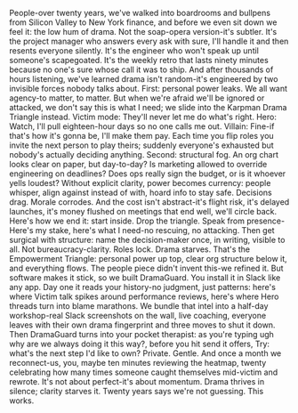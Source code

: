 People-over twenty years, we've walked into boardrooms and bullpens from Silicon Valley to New York finance, and before we even sit down we feel it: the low hum of drama. Not the soap-opera version-it's subtler. It's the project manager who answers every ask with sure, I'll handle it and then resents everyone silently. It's the engineer who won't speak up until someone's scapegoated. It's the weekly retro that lasts ninety minutes because no one's sure whose call it was to ship. And after thousands of hours listening, we've learned drama isn't random-it's engineered by two invisible forces nobody talks about. First: personal power leaks. We all want agency-to matter, to matter. But when we're afraid we'll be ignored or attacked, we don't say this is what I need; we slide into the Karpman Drama Triangle instead. Victim mode: They'll never let me do what's right. Hero: Watch, I'll pull eighteen-hour days so no one calls me out. Villain: Fine-if that's how it's gonna be, I'll make them pay. Each time you flip roles you invite the next person to play theirs; suddenly everyone's exhausted but nobody's actually deciding anything. Second: structural fog. An org chart looks clear on paper, but day-to-day? Is marketing allowed to override engineering on deadlines? Does ops really sign the budget, or is it whoever yells loudest? Without explicit clarity, power becomes currency: people whisper, align against instead of with, hoard info to stay safe. Decisions drag. Morale corrodes. And the cost isn't abstract-it's flight risk, it's delayed launches, it's money flushed on meetings that end well, we'll circle back. Here's how we end it: start inside. Drop the triangle. Speak from presence-Here's my stake, here's what I need-no rescuing, no attacking. Then get surgical with structure: name the decision-maker once, in writing, visible to all. Not bureaucracy-clarity. Roles lock. Drama starves. That's the Empowerment Triangle: personal power up top, clear org structure below it, and everything flows. The people piece didn't invent this-we refined it. But software makes it stick, so we built DramaGuard. You install it in Slack like any app. Day one it reads your history-no judgment, just patterns: here's where Victim talk spikes around performance reviews, here's where Hero threads turn into blame marathons. We bundle that intel into a half-day workshop-real Slack screenshots on the wall, live coaching, everyone leaves with their own drama fingerprint and three moves to shut it down. Then DramaGuard turns into your pocket therapist: as you're typing ugh why are we always doing it this way?, before you hit send it offers, Try: what's the next step I'd like to own? Private. Gentle. And once a month we reconnect-us, you, maybe ten minutes reviewing the heatmap, twenty celebrating how many times someone caught themselves mid-victim and rewrote. It's not about perfect-it's about momentum. Drama thrives in silence; clarity starves it. Twenty years says we're not guessing. This works.